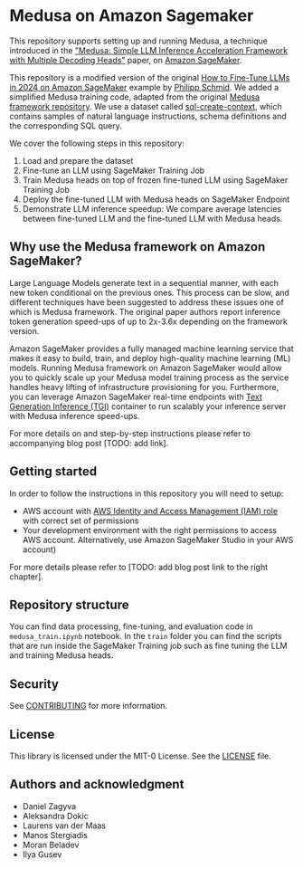 # Medusa on Amazon Sagemaker

This repository supports setting up and running Medusa, a technique introduced in the ["Medusa: Simple LLM Inference 
Acceleration Framework with Multiple Decoding Heads"](https://arxiv.org/abs/2401.10774) paper, on [Amazon SageMaker](https://aws.amazon.com/pm/sagemaker/?gclid=Cj0KCQjwmOm3BhC8ARIsAOSbapVEm--Q2sgQ7QFKgdo5epDmZZ0g8uYJ1sFPVbSQpbdizEkDTP5hVB0aAjXoEALw_wcB&trk=3ea5c9d1-0497-4ab3-92e6-c583f43ac2f9&sc_channel=ps&ef_id=Cj0KCQjwmOm3BhC8ARIsAOSbapVEm--Q2sgQ7QFKgdo5epDmZZ0g8uYJ1sFPVbSQpbdizEkDTP5hVB0aAjXoEALw_wcB:G:s&s_kwcid=AL!4422!3!645186192649!e!!g!!amazon%20sagemaker!19571721771!146073031580).

This repository is a modified version of the original [How to Fine-Tune LLMs in 2024 on Amazon SageMaker](https://github.com/philschmid/llm-sagemaker-sample/blob/main/notebooks/train-evalaute-llms-2024-trl.ipynb) example by [Philipp Schmid](https://www.philschmid.de/philipp-schmid). We added a simplified Medusa training code, adapted from the original [Medusa framework repository](https://github.com/FasterDecoding/Medusa).  We use a dataset called [sql-create-context](https://huggingface.co/datasets/b-mc2/sql-create-context), which contains samples of natural language instructions, schema definitions and the corresponding SQL query.

We cover the following steps in this repository: 
1. Load and prepare the dataset
2. Fine-tune an LLM using SageMaker Training Job
3. Train Medusa heads on top of frozen fine-tuned LLM using SageMaker Training Job
4. Deploy the fine-tuned LLM with Medusa heads on SageMaker Endpoint
5. Demonstrate LLM inference speedup: We compare average latencies between fine-tuned LLM and the fine-tuned LLM with Medusa heads.


## Why use the Medusa framework on Amazon SageMaker?

Large Language Models generate text in a sequential manner, with each new token conditional on the previous ones.
This process can be slow, and different techniques have been suggested to address these issues one of which is Medusa framework. 
The original paper authors report inference token generation speed-ups of up to 2x-3.6x depending on the framework version.

Amazon SageMaker provides a fully managed machine learning service that makes it easy to build, train, and deploy 
high-quality machine learning (ML) models. Running Medusa framework on Amazon SageMaker would allow you to quickly scale
up your Medusa model training process as the service handles heavy lifting of infrastructure provisioning for you. 
Furthermore, you can leverage Amazon SageMaker real-time endpoints with [Text Generation Inference (TGI)](https://github.com/huggingface/text-generation-inference) container to run
scalably your inference server with Medusa inference speed-ups. 

For more details on and step-by-step instructions please refer to accompanying blog post [TODO: add link].

## Getting started

In order to follow the instructions in this repository you will need to setup:
- AWS account with [AWS Identity and Access Management (IAM) role](https://aws.amazon.com/iam/) with correct set of permissions
- Your development environment with the right permissions to access AWS account. Alternatively, use Amazon SageMaker Studio in your AWS account)

For more details please refer to [TODO: add blog post link to the right chapter].

## Repository structure

You can find data processing, fine-tuning, and evaluation code in `medusa_train.ipynb` notebook. In the `train` folder you can find the scripts that are run inside the SageMaker Training job such as fine tuning the LLM and training Medusa heads.

## Security
See [CONTRIBUTING](CONTRIBUTING.md#security-issue-notifications) for more information.

## License
This library is licensed under the MIT-0 License. See the [LICENSE](LICENSE) file.

## Authors and acknowledgment

* Daniel Zagyva
* Aleksandra Dokic
* Laurens van der Maas
* Manos Stergiadis
* Moran Beladev
* Ilya Gusev
